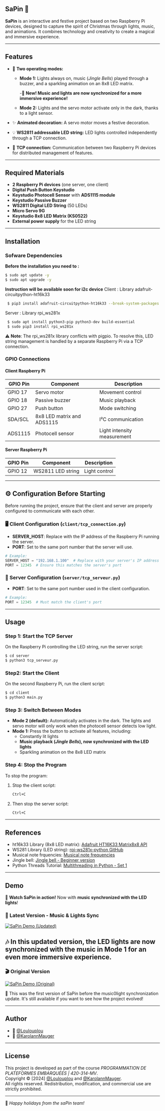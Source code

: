 ## SaPin 🎄
**SaPin** is an interactive and festive project based on two Raspberry Pi devices, designed to capture the spirit of Christmas through lights, music, and animations. It combines technology and creativity to create a magical and immersive experience.

---

## Features
- 🎅 **Two operating modes:**  
  - **Mode 1:** Lights always on, music (*Jingle Bells*) played through a buzzer, and a sparkling animation on an 8x8 LED matrix.

    -🎵 **New! Music and lights are now synchronized for a more immersive experience!** 
  - **Mode 2:** Lights and the servo motor activate only in the dark, thanks to a light sensor.

- ✨ **Animated decoration:** A servo motor moves a festive decoration.

- 💡 **WS2811 addressable LED string:** LED lights controlled independently through a TCP connection.

- 🔌 **TCP connection:** Communication between two Raspberry Pi devices for distributed management of features.

---

## Required Materials

- **2 Raspberry Pi devices** (one server, one client)
- **Digital Push Button Keystudio**
- **Keystudio Photocell Sensor** with **ADS1115 module**
- **Keystudio Passive Buzzer**
- **WS2811 Digital LED String** (50 LEDs)
- **Micro Servo 9G**
- **Keystudio 8x8 LED Matrix (KS0522)**
- **External power supply** for the LED string

---

## Installation
### Sofware Dependencies
**Before the installation you need to :**
  ```bash
  $ sudo apt update -y
  $ sudo apt upgrade -y
  ```
**Instruction will be available soon for i2c device**
Client : Library adafruit-circuitpython-ht16k33
  ```bash
   $ pip3 install adafruit-circuitpython-ht16k33 --break-system-packages
  ```
Server : Library rpi_ws281x
  ```bash
   $ sudo apt install python3-pip python3-dev build-essential
   $ sudo pip3 install rpi_ws281x
  ```

⚠️ **Note**: The rpi_ws281x library conflicts with pigpio. 
To resolve this, LED string management is handled by a separate Raspberry Pi via a TCP connection.

### GPIO Connections

#### Client Raspberry Pi

| GPIO Pin  | Component                          | Description            |
|-----------|-------------------------------------|------------------------|
| GPIO 17   | Servo motor                        | Movement control       |
| GPIO 18   | Passive buzzer                     | Music playback         |
| GPIO 27   | Push button                        | Mode switching         |
| SDA/SCL   | 8x8 LED matrix and ADS1115         | I²C communication      |
| ADS1115   | Photocell sensor                   | Light intensity measurement |

#### Server Raspberry Pi

| GPIO Pin  | Component                          | Description            |
|-----------|-------------------------------------|------------------------|
| GPIO 12   | WS2811 LED string                  | Light control          |

---
## ⚙️ Configuration Before Starting

Before running the project, ensure that the client and server are properly configured to communicate with each other.

### 🖥️ Client Configuration (`client/tcp_connection.py`)

- **SERVER_HOST**: Replace with the IP address of the Raspberry Pi running the server.
- **PORT**: Set to the same port number that the server will use.

```python
# Example:
SERVER_HOST = "192.168.1.100"  # Replace with your server's IP address
PORT = 12345  # Ensure this matches the server's port
```

### 🧠 Server Configuration (`server/tcp_serveur.py`)

- **PORT**: Set to the same port number used in the client configuration.

```python
# Example:
PORT = 12345  # Must match the client's port
```

---

## Usage

### Step 1: Start the TCP Server
On the Raspberry Pi controlling the LED string, run the server script:
```bash
$ cd server
$ python3 tcp_serveur.py
```

### Step2: Start the Client
On the second Raspberry Pi, run the client script:
```bash
$ cd client
$ python3 main.py
```

### Step 3: Switch Between Modes
- **Mode 2 (default):** Automatically activates in the dark. The lights and servo motor will only work when the photocell sensor detects low light.
- **Mode 1:** Press the button to activate all features, including:
  - Constantly lit lights
  - **Music playback (*Jingle Bells*), now synchronized with the LED lights**
  - Sparkling animation on the 8x8 LED matrix

### Step 4: Stop the Program
To stop the program:
1. Stop the client script:
   ```bash
   Ctrl+C
   ```
2. Then stop the server script:
   ```bash
   Ctrl+C
   ```

---

## References
- ht16k33 Library (8x8 LED matrix): [Adafruit HT16K33 Matrix8x8 API](https://docs.circuitpython.org/projects/ht16k33/en/latest/api.html#adafruit_ht16k33.matrix.Matrix8x8)
- WS281 Library (LED string): [rpi-ws281x-python GitHub](https://github.com/rpi-ws281x/rpi-ws281x-python/tree/master)
- Musical note frquencies: [Musical note frequencies](https://www.seventhstring.com/resources/notefrequencies.html)
- Jingle bell: [Jingle bell - Beginner version](https://pianognu.blogspot.com/2015/08/vive-le-vent-version-debutant.html)
- Python Threads Tutorial: [Multithreading in Python - Set 1](https://www.geeksforgeeks.org/multithreading-python-set-1/)

---

## Demo
🎥 **Watch SaPin in action!** Now with **music synchronized with the LED lights**!
### 🌟 Latest Version - Music & Lights Sync
[![SaPin Demo (Updated)](https://img.youtube.com/vi/eMOymc6_Dm0/0.jpg)](https://www.youtube.com/watch?v=eMOymc6_Dm0)

🎶 In this updated version, the LED lights are now synchronized with the music in Mode 1 for an even more immersive experience.
---
### 🎬 Original Version
[![SaPin Demo (Original)](https://img.youtube.com/vi/eMOymc6_Dm0/0.jpg)](https://www.youtube.com/watch?v=eMOymc6_Dm0)

🔔 This was the first version of SaPin before the music0light synchronization update. It's still available if you want to see how the project evolved!

---

## Author
- :floppy_disk: [@Loulouplou](https://www.github.com/Loulouplou)
- :floppy_disk: [@KarolannMauger](https://www.github.com/KarolannMauger)

---

## License  
This project is developed as part of the course *PROGRAMMATION DE PLATEFORMES EMBARQUÉES | 420-314-MV*.  
Copyright © [2024] [@Loulouplou](https://www.github.com/Loulouplou) and [@KarolannMauger](https://www.github.com/KarolannMauger).  
All rights reserved. Redistribution, modification, and commercial use are strictly prohibited.  

---

🎅 *Happy holidays from the saPin team!*
